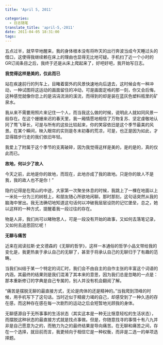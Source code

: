 ```yaml
---
title: 'April 5, 2011'

categories:
  - 日志随笔
translate_title: 'april-5,-2011'
date: 2011-04-05 18:31:00
tags:
---
```


五点过半，就早早地醒来，我的身体根本没有将昨天的出行奔波当成今天睡过头的借口，这使得我继续赖在床上的理由也显得无比地可疑。手机扫了近一个小时的GR订阅条目之后，我终于还是从床上爬起来了，好吧好吧，我开始写日志。

**我觉得这样是美的，仅此而已**

站在疾速前行的列车上，目睹着窗外的风景快速地向后退去，这时候会有一种冲动，一种试图将这运动的画面留住的冲动，可是画面定格的那一刻，你又会后悔，这种感觉就像你恋上的是涓涓流淌的溪流，而得到的却是装在蓝灰色塑料瓶里的矿泉水。

我从来不需要用照片来记住一个人，而当我这么做的时候，说明此人就如同风景一般存在。在这个姗姗来迟的春天里，我一厢情愿地相信了万物复苏、坚定虔敬地认同了莺飞草长，可是与所有的这些比较起来，你的笑容依旧是这个季节最美的风景。在某个瞬间，映入眼帘的实则是冬末初春的荒凉，可是，也正是因为如此，才显得踏步行走的我们依旧年轻。

我爱上了附属于这个季节的支离破碎，因为我觉得这样是美的，是的是的，真的仅此而已。

**故地，何以少了故人**

今天之前，此地是你的故地，而现在，此地亦成了我的故地。只是你的故人不是我，我的故人也不是你！”

隐约记得是在爬山的中途，大家第一次聚坐休息的时候，我跳上了一棵在地面以上一米处一分为三的树枝上，和朋友随心所欲地闲聊。那时那刻，这句话突然从我的脑海中冒出。我无法确切地知道这句话何以冲破我层层设防的记忆堡垒，总之，她以这样的一种方式，提醒着我一段过往的存在。

物是人非，我们尚可以睹物思人，可是一段没有开始的故事，又如何去落笔记录，又如何去追思回忆呢！

**无聊与痛苦**

近来在阅读拉斯·史文德森的《无聊的哲学》，这样一本通俗的哲学小品文带给我的变化是，我更热衷于承认自己的无聊了，甚至于将承认自己的无聊归于了有趣的范畴。

当我们纠结于某一个特定的词汇时，我们会不由自主的自作主张的丰富这个词语的内涵，其最终的结果则是我们混淆了其本来的意思，因为我们总是忽略的一点是：那本重新修订的字典是自己专属的，别人并没有机会翻阅了解。

“痛苦是摆脱无聊的最直接方式，无论是肉体的还是精神的。”当我爬到顶峰的时候，用手机写下了这句话。当时近似于精疲力竭的自己，却感受到了一种久违的存在感，而这种存在感在每一次剧烈的运动之后会短暂地光顾我的身体。

无聊感源自于无所事事的生活状态（其实这本是一种无比惬意轻松的生活状态），而摆脱这种状态的最直接方式就是找点事做。但是，你随意找寻的事情十有八九并非是自己愿意为之的，而勉力为之的最终结果是导向痛苦。在无聊和痛苦之间，存在一个选择，就目前而言，我更倾向于相信它是一种权衡，而非是二选一的单项选择题。